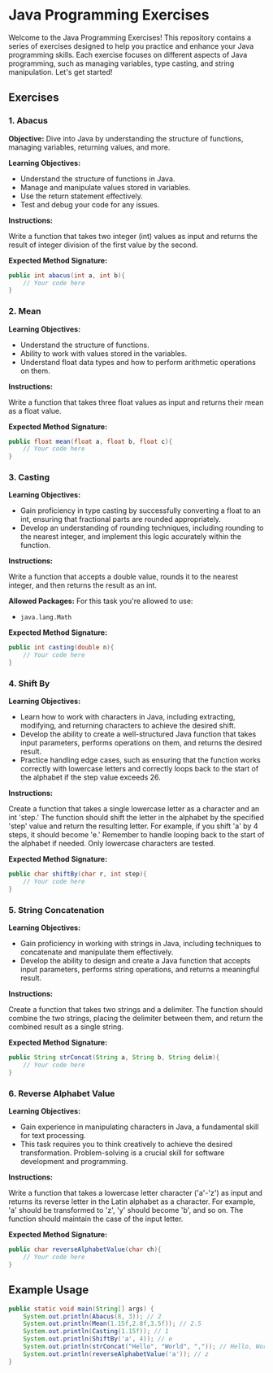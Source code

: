 # Java Programming Exercises

Welcome to the Java Programming Exercises! This repository contains a series of exercises designed to help you practice and enhance your Java programming skills. Each exercise focuses on different aspects of Java programming, such as managing variables, type casting, and string manipulation. Let's get started!

## Exercises

### 1. Abacus

**Objective:**
Dive into Java by understanding the structure of functions, managing variables, returning values, and more.

**Learning Objectives:**

- Understand the structure of functions in Java.
- Manage and manipulate values stored in variables.
- Use the return statement effectively.
- Test and debug your code for any issues.

**Instructions:**

Write a function that takes two integer (int) values as input and returns the result of integer division of the first value by the second.

**Expected Method Signature:**
```java
public int abacus(int a, int b){
    // Your code here
}
```

### 2. Mean

**Learning Objectives:**

- Understand the structure of functions.
- Ability to work with values stored in the variables.
- Understand float data types and how to perform arithmetic operations on them.

**Instructions:**

Write a function that takes three float values as input and returns their mean as a float value.

**Expected Method Signature:**
```java
public float mean(float a, float b, float c){
    // Your code here
}
```

### 3. Casting

**Learning Objectives:**

- Gain proficiency in type casting by successfully converting a float to an int, ensuring that fractional parts are rounded appropriately.
- Develop an understanding of rounding techniques, including rounding to the nearest integer, and implement this logic accurately within the function.

**Instructions:**

Write a function that accepts a double value, rounds it to the nearest integer, and then returns the result as an int.

**Allowed Packages:**
For this task you're allowed to use:
- `java.lang.Math`

**Expected Method Signature:**
```java
public int casting(double n){
    // Your code here
}
```

### 4. Shift By

**Learning Objectives:**

- Learn how to work with characters in Java, including extracting, modifying, and returning characters to achieve the desired shift.
- Develop the ability to create a well-structured Java function that takes input parameters, performs operations on them, and returns the desired result.
- Practice handling edge cases, such as ensuring that the function works correctly with lowercase letters and correctly loops back to the start of the alphabet if the step value exceeds 26.

**Instructions:**

Create a function that takes a single lowercase letter as a character and an int 'step.' The function should shift the letter in the alphabet by the specified 'step' value and return the resulting letter. For example, if you shift 'a' by 4 steps, it should become 'e.' Remember to handle looping back to the start of the alphabet if needed. Only lowercase characters are tested.

**Expected Method Signature:**
```java
public char shiftBy(char r, int step){
    // Your code here
}
```

### 5. String Concatenation

**Learning Objectives:**

- Gain proficiency in working with strings in Java, including techniques to concatenate and manipulate them effectively.
- Develop the ability to design and create a Java function that accepts input parameters, performs string operations, and returns a meaningful result.

**Instructions:**

Create a function that takes two strings and a delimiter. The function should combine the two strings, placing the delimiter between them, and return the combined result as a single string.

**Expected Method Signature:**
```java
public String strConcat(String a, String b, String delim){
    // Your code here
}
```

### 6. Reverse Alphabet Value

**Learning Objectives:**

- Gain experience in manipulating characters in Java, a fundamental skill for text processing.
- This task requires you to think creatively to achieve the desired transformation. Problem-solving is a crucial skill for software development and programming.

**Instructions:**

Write a function that takes a lowercase letter character ('a'-'z') as input and returns its reverse letter in the Latin alphabet as a character. For example, 'a' should be transformed to 'z', 'y' should become 'b', and so on. The function should maintain the case of the input letter.

**Expected Method Signature:**
```java
public char reverseAlphabetValue(char ch){
    // Your code here
}
```
## Example Usage
```java
public static void main(String[] args) {
    System.out.println(Abacus(8, 3)); // 2
    System.out.println(Mean(1.15f,2.8f,3.5f)); // 2.5
    System.out.println(Casting(1.15f)); // 1
    System.out.println(ShiftBy('a', 4)); // e
    System.out.println(strConcat("Hello", "World", ",")); // Hello, World
    System.out.println(reverseAlphabetValue('a')); // z
}
```